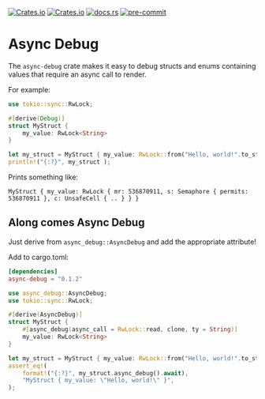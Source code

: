 [![Crates.io](https://img.shields.io/crates/v/async-debug)](https://crates.io/crates/async-debug)
[![Crates.io](https://img.shields.io/crates/l/async-debug)](https://crates.io/crates/async-debug)
[![docs.rs](https://img.shields.io/docsrs/async-debug)](https://docs.rs/async-debug)
[![pre-commit](https://img.shields.io/badge/pre--commit-enabled-brightgreen?logo=pre-commit&logoColor=white)](https://github.com/pre-commit/pre-commit)
<!-- cargo-sync-readme start -->

# Async Debug
The `async-debug` crate makes it easy to debug structs and enums containing
values that require an async call to render.

For example:
```rust
use tokio::sync::RwLock;

#[derive(Debug)]
struct MyStruct {
    my_value: RwLock<String>
}

let my_struct = MyStruct { my_value: RwLock::from("Hello, world!".to_string()) };
println!("{:?}", my_struct );
```

Prints something like:
```text
MyStruct { my_value: RwLock { mr: 536870911, s: Semaphore { permits: 536870911 }, c: UnsafeCell { .. } } }
```

## Along comes Async Debug
Just derive from `async_debug::AsyncDebug` and add the appropriate attribute!

Add to cargo.toml:
```toml
[dependencies]
async-debug = "0.1.2"
```

```rust
use async_debug::AsyncDebug;
use tokio::sync::RwLock;

#[derive(AsyncDebug)]
struct MyStruct {
    #[async_debug(async_call = RwLock::read, clone, ty = String)]
    my_value: RwLock<String>
}

let my_struct = MyStruct { my_value: RwLock::from("Hello, world!".to_string()) };
assert_eq!(
    format!("{:?}", my_struct.async_debug().await),
    "MyStruct { my_value: \"Hello, world!\" }",
);
```

<!-- cargo-sync-readme end -->
